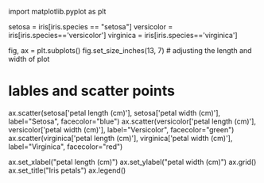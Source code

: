 import matplotlib.pyplot as plt

setosa = iris[iris.species == "setosa"]
versicolor = iris[iris.species=='versicolor']
virginica = iris[iris.species=='virginica']

fig, ax = plt.subplots()
fig.set_size_inches(13, 7) # adjusting the length and width of plot

# lables and scatter points
ax.scatter(setosa['petal length (cm)'], setosa['petal width (cm)'], label="Setosa", facecolor="blue")
ax.scatter(versicolor['petal length (cm)'], versicolor['petal width (cm)'], label="Versicolor", facecolor="green")
ax.scatter(virginica['petal length (cm)'], virginica['petal width (cm)'], label="Virginica", facecolor="red")


ax.set_xlabel("petal length (cm)")
ax.set_ylabel("petal width (cm)")
ax.grid()
ax.set_title("Iris petals")
ax.legend()
